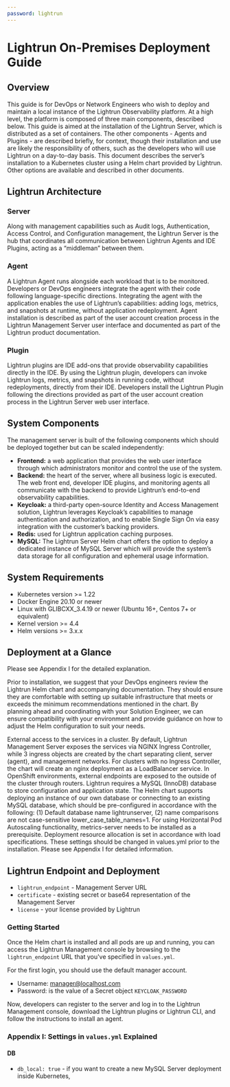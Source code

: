 ```yaml
---
password: lightrun
---
```

# Lightrun On-Premises Deployment Guide

## Overview

This guide is for DevOps or Network Engineers who wish to deploy and maintain a local instance of the Lightrun Observability platform. At a high level, the platform is composed of three main components, described below. This guide is aimed at the installation of the Lightrun Server, which is distributed as a set of containers. The other components - Agents and Plugins - are described briefly, for context, though their installation and use are likely the responsibility of others, such as the developers who will use Lightrun on a day-to-day basis. This document describes the server’s installation to a Kubernetes cluster using a Helm chart provided by Lightrun. Other options are available and described in other documents.

## Lightrun Architecture

### Server

Along with management capabilities such as Audit logs, Authentication, Access Control, and Configuration management, the Lightrun Server is the hub that coordinates all communication between Lightrun Agents and IDE Plugins, acting as a “middleman” between them.

### Agent

A Lightrun Agent runs alongside each workload that is to be monitored. Developers or DevOps engineers integrate the agent with their code following language-specific directions. Integrating the agent with the application enables the use of Lightrun’s capabilities: adding logs, metrics, and snapshots at runtime, without application redeployment. Agent installation is described as part of the user account creation process in the Lightrun Management Server user interface and documented as part of the Lightrun product documentation.

### Plugin

Lightrun plugins are IDE add-ons that provide observability capabilities directly in the IDE. By using the Lightrun plugin, developers can invoke Lightrun logs, metrics, and snapshots in running code, without redeployments, directly from their IDE. Developers install the Lightrun Plugin following the directions provided as part of the user account creation process in the Lightrun Server web user interface.

## System Components

The management server is built of the following components which should be deployed together but can be scaled independently:

- **Frontend:** a web application that provides the web user interface through which administrators monitor and control the use of the system.
- **Backend:** the heart of the server, where all business logic is executed. The web front end, developer IDE plugins, and monitoring agents all communicate with the backend to provide Lightrun’s end-to-end observability capabilities.
- **Keycloak:** a third-party open-source Identity and Access Management solution, Lightrun leverages Keycloak’s capabilities to manage authentication and authorization, and to enable Single Sign On via easy integration with the customer’s backing providers.
- **Redis:** used for Lightrun application caching purposes.
- **MySQL:** The Lightrun Server Helm chart offers the option to deploy a dedicated instance of MySQL Server which will provide the system’s data storage for all configuration and ephemeral usage information.

## System Requirements

- Kubernetes version >= 1.22
- Docker Engine 20.10 or newer
- Linux with GLIBCXX_3.4.19 or newer (Ubuntu 16+, Centos 7+ or equivalent)
- Kernel version >= 4.4
- Helm versions >= 3.x.x

## Deployment at a Glance

Please see Appendix I for the detailed explanation.

Prior to installation, we suggest that your DevOps engineers review the Lightrun Helm chart and accompanying documentation. They should ensure they are comfortable with setting up suitable infrastructure that meets or exceeds the minimum recommendations mentioned in the chart. By planning ahead and coordinating with your Solution Engineer, we can ensure compatibility with your environment and provide guidance on how to adjust the Helm configuration to suit your needs.

External access to the services in a cluster. By default, Lightrun Management Server exposes the services via NGINX Ingress Controller, while 3 ingress objects are created by the chart separating client, server (agent), and management networks. For clusters with no Ingress Controller, the chart will create an nginx deployment as a LoadBalancer service. In OpenShift environments, external endpoints are exposed to the outside of the cluster through routers. Lightrun requires a MySQL (InnoDB) database to store configuration and application state. The Helm chart supports deploying an instance of our own database or connecting to an existing MySQL database, which should be pre-configured in accordance with the following: (1) Default database name lightrunserver, (2) name comparisons are not case-sensitive lower_case_table_names=1. For using Horizontal Pod Autoscaling functionality, metrics-server needs to be installed as a prerequisite. Deployment resource allocation is set in accordance with load specifications. These settings should be changed in values.yml prior to the installation. Please see Appendix I for detailed information.

## Lightrun Endpoint and Deployment

- `lightrun_endpoint` - Management Server URL
- `certificate` - existing secret or base64 representation of the Management Server
- `license` - your license provided by Lightrun

### Getting Started

Once the Helm chart is installed and all pods are up and running, you can access the Lightrun Management console by browsing to the `lightrun_endpoint` URL that you've specified in `values.yml`.

For the first login, you should use the default manager account.
- Username: manager@localhost.com
- Password: is the value of a Secret object `KEYCLOAK_PASSWORD`

Now, developers can register to the server and log in to the Lightrun Management console, download the Lightrun plugins or Lightrun CLI, and follow the instructions to install an agent.

### Appendix I: Settings in `values.yml` Explained

#### DB

- `db_local: true` - if you want to create a new MySQL Server deployment inside Kubernetes,

